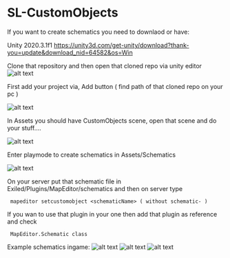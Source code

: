 # SL-CustomObjects


 If you want to create schematics you need to downlaod  or have:

 Unity 2020.3.1f1
 https://unity3d.com/get-unity/download?thank-you=update&download_nid=64582&os=Win
 
 
 Clone that repository and then open that cloned repo via unity editor
 ![alt text](https://cdn.discordapp.com/attachments/686969243782086702/828575872579403846/unknown.png)
  
 First add your project via, Add button ( find path of that cloned repo on your pc )
 
 ![alt text](https://cdn.discordapp.com/attachments/686969243782086702/828576157380902992/unknown.png)
 
 In Assets you should have CustomObjects scene, open that scene and do your stuff....
 
 ![alt text](https://cdn.discordapp.com/attachments/686969243782086702/828577094085771324/unknown.png)
 
 Enter playmode to create schematics in Assets/Schematics
 
 ![alt text](https://cdn.discordapp.com/attachments/686969243782086702/828577303519952906/unknown.png)
 
 On your server put that schematic file in Exiled/Plugins/MapEditor/schematics and then on server type
 
` mapeditor setcustomobject <schematicName> ( without schematic- )`
 
 
 If you wan to use that plugin in your one then add that plugin as reference and check
 
` MapEditor.Schematic class`
 
 Example schematics ingame:
 ![alt text](https://cdn.discordapp.com/attachments/675862006057664513/828568118296313867/unknown.png)
 ![alt text](https://cdn.discordapp.com/attachments/675862006057664513/828565186935390238/unknown.png)
 ![alt text](https://cdn.discordapp.com/attachments/675862006057664513/828560294371524618/unknown.png)
